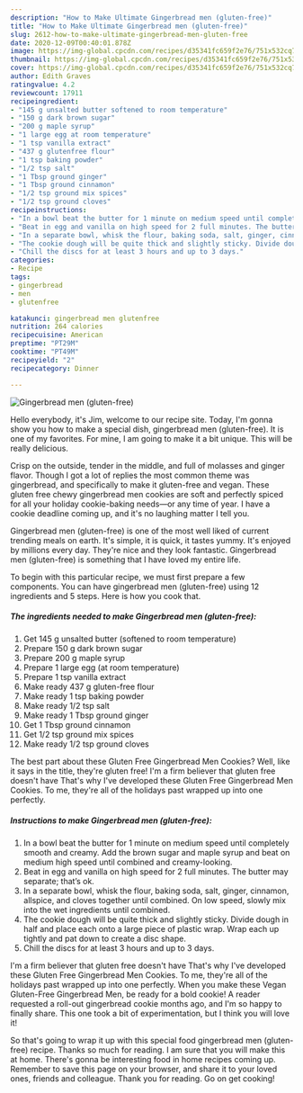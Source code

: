 ```yaml
---
description: "How to Make Ultimate Gingerbread men (gluten-free)"
title: "How to Make Ultimate Gingerbread men (gluten-free)"
slug: 2612-how-to-make-ultimate-gingerbread-men-gluten-free
date: 2020-12-09T00:40:01.878Z
image: https://img-global.cpcdn.com/recipes/d35341fc659f2e76/751x532cq70/gingerbread-men-gluten-free-recipe-main-photo.jpg
thumbnail: https://img-global.cpcdn.com/recipes/d35341fc659f2e76/751x532cq70/gingerbread-men-gluten-free-recipe-main-photo.jpg
cover: https://img-global.cpcdn.com/recipes/d35341fc659f2e76/751x532cq70/gingerbread-men-gluten-free-recipe-main-photo.jpg
author: Edith Graves
ratingvalue: 4.2
reviewcount: 17911
recipeingredient:
- "145 g unsalted butter softened to room temperature"
- "150 g dark brown sugar"
- "200 g maple syrup"
- "1 large egg at room temperature"
- "1 tsp vanilla extract"
- "437 g glutenfree flour"
- "1 tsp baking powder"
- "1/2 tsp salt"
- "1 Tbsp ground ginger"
- "1 Tbsp ground cinnamon"
- "1/2 tsp ground mix spices"
- "1/2 tsp ground cloves"
recipeinstructions:
- "In a bowl beat the butter for 1 minute on medium speed until completely smooth and creamy. Add the brown sugar and maple syrup and beat on medium high speed until combined and creamy-looking."
- "Beat in egg and vanilla on high speed for 2 full minutes. The butter may separate; that’s ok."
- "In a separate bowl, whisk the flour, baking soda, salt, ginger, cinnamon, allspice, and cloves together until combined. On low speed, slowly mix into the wet ingredients until combined."
- "The cookie dough will be quite thick and slightly sticky. Divide dough in half and place each onto a large piece of plastic wrap. Wrap each up tightly and pat down to create a disc shape."
- "Chill the discs for at least 3 hours and up to 3 days."
categories:
- Recipe
tags:
- gingerbread
- men
- glutenfree

katakunci: gingerbread men glutenfree 
nutrition: 264 calories
recipecuisine: American
preptime: "PT29M"
cooktime: "PT49M"
recipeyield: "2"
recipecategory: Dinner

---
```



![Gingerbread men (gluten-free)](https://img-global.cpcdn.com/recipes/d35341fc659f2e76/751x532cq70/gingerbread-men-gluten-free-recipe-main-photo.jpg)

Hello everybody, it's Jim, welcome to our recipe site. Today, I'm gonna show you how to make a special dish, gingerbread men (gluten-free). It is one of my favorites. For mine, I am going to make it a bit unique. This will be really delicious.

Crisp on the outside, tender in the middle, and full of molasses and ginger flavor. Though I got a lot of replies the most common theme was gingerbread, and specifically to make it gluten-free and vegan. These gluten free chewy gingerbread men cookies are soft and perfectly spiced for all your holiday cookie-baking needs—or any time of year. I have a cookie deadline coming up, and it&#39;s no laughing matter I tell you.

Gingerbread men (gluten-free) is one of the most well liked of current trending meals on earth. It's simple, it is quick, it tastes yummy. It's enjoyed by millions every day. They're nice and they look fantastic. Gingerbread men (gluten-free) is something that I have loved my entire life.


To begin with this particular recipe, we must first prepare a few components. You can have gingerbread men (gluten-free) using 12 ingredients and 5 steps. Here is how you cook that.

<!--inarticleads1-->

##### The ingredients needed to make Gingerbread men (gluten-free):

1. Get 145 g unsalted butter (softened to room temperature)
1. Prepare 150 g dark brown sugar
1. Prepare 200 g maple syrup
1. Prepare 1 large egg (at room temperature)
1. Prepare 1 tsp vanilla extract
1. Make ready 437 g gluten-free flour
1. Make ready 1 tsp baking powder
1. Make ready 1/2 tsp salt
1. Make ready 1 Tbsp ground ginger
1. Get 1 Tbsp ground cinnamon
1. Get 1/2 tsp ground mix spices
1. Make ready 1/2 tsp ground cloves


The best part about these Gluten Free Gingerbread Men Cookies? Well, like it says in the title, they&#39;re gluten free! I&#39;m a firm believer that gluten free doesn&#39;t have That&#39;s why I&#39;ve developed these Gluten Free Gingerbread Men Cookies. To me, they&#39;re all of the holidays past wrapped up into one perfectly. 

<!--inarticleads2-->

##### Instructions to make Gingerbread men (gluten-free):

1. In a bowl beat the butter for 1 minute on medium speed until completely smooth and creamy. Add the brown sugar and maple syrup and beat on medium high speed until combined and creamy-looking.
1. Beat in egg and vanilla on high speed for 2 full minutes. The butter may separate; that’s ok.
1. In a separate bowl, whisk the flour, baking soda, salt, ginger, cinnamon, allspice, and cloves together until combined. On low speed, slowly mix into the wet ingredients until combined.
1. The cookie dough will be quite thick and slightly sticky. Divide dough in half and place each onto a large piece of plastic wrap. Wrap each up tightly and pat down to create a disc shape.
1. Chill the discs for at least 3 hours and up to 3 days.


I&#39;m a firm believer that gluten free doesn&#39;t have That&#39;s why I&#39;ve developed these Gluten Free Gingerbread Men Cookies. To me, they&#39;re all of the holidays past wrapped up into one perfectly. When you make these Vegan Gluten-Free Gingerbread Men, be ready for a bold cookie! A reader requested a roll-out gingerbread cookie months ago, and I&#39;m so happy to finally share. This one took a bit of experimentation, but I think you will love it! 

So that's going to wrap it up with this special food gingerbread men (gluten-free) recipe. Thanks so much for reading. I am sure that you will make this at home. There's gonna be interesting food in home recipes coming up. Remember to save this page on your browser, and share it to your loved ones, friends and colleague. Thank you for reading. Go on get cooking!
